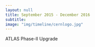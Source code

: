 ```yaml
---
layout: null
title: September 2015 - December 2016
subtitle:
image: "img/timeline/cernlogo.jpg"
---
```

ATLAS Phase-II Upgrade
